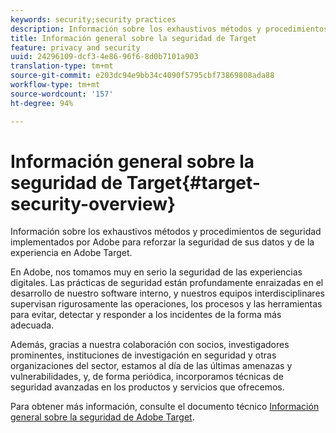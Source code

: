 ```yaml
---
keywords: security;security practices
description: Información sobre los exhaustivos métodos y procedimientos de seguridad implementados por Adobe para reforzar la seguridad de sus datos y de la experiencia en Adobe Target.
title: Información general sobre la seguridad de Target
feature: privacy and security
uuid: 24296109-dcf3-4e86-96f6-8d0b7101a903
translation-type: tm+mt
source-git-commit: e203dc94e9bb34c4090f5795cbf73869808ada88
workflow-type: tm+mt
source-wordcount: '157'
ht-degree: 94%

---
```



# Información general sobre la seguridad de Target{#target-security-overview}

Información sobre los exhaustivos métodos y procedimientos de seguridad implementados por Adobe para reforzar la seguridad de sus datos y de la experiencia en Adobe Target.

En Adobe, nos tomamos muy en serio la seguridad de las experiencias digitales. Las prácticas de seguridad están profundamente enraizadas en el desarrollo de nuestro software interno, y nuestros equipos interdisciplinares supervisan rigurosamente las operaciones, los procesos y las herramientas para evitar, detectar y responder a los incidentes de la forma más adecuada.

Además, gracias a nuestra colaboración con socios, investigadores prominentes, instituciones de investigación en seguridad y otras organizaciones del sector, estamos al día de las últimas amenazas y vulnerabilidades, y, de forma periódica, incorporamos técnicas de seguridad avanzadas en los productos y servicios que ofrecemos.

Para obtener más información, consulte el documento técnico [Información general sobre la seguridad de Adobe Target](https://wwwimages.adobe.com/content/dam/Adobe/en/security/pdfs/AdobeTargetSecurityOverview.pdf).
